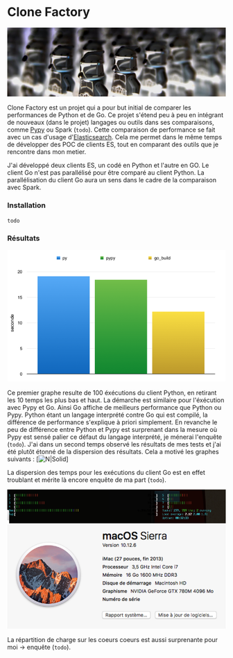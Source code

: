 # Clone Factory

![N|Solid](https://raw.githubusercontent.com/haagor/client_ES/master/docs/clones_lego.jpg)

Clone Factory est un projet qui a pour but initial de comparer les performances de Python et de Go. Ce projet s'étend peu à peu en intégrant de nouveaux (dans le projet) langages ou outils dans ses comparaisons, comme [Pypy](https://pypy.org/) ou Spark (`todo`).
Cette comparaison de performance se fait avec un cas d'usage d'[Elasticsearch](https://www.elastic.co/fr/). Cela me permet dans le même temps de développer des POC de clients ES, tout en comparant des outils que je rencontre dans mon metier.

J'ai développé deux clients ES, un codé en Python et l'autre en GO. Le client Go n'est pas parallélisé pour être comparé au client Python. La parallélisation du client Go aura un sens dans le cadre de la comparaison avec Spark. 

### Installation

`todo`

### Résultats

![N|Solid](https://raw.githubusercontent.com/haagor/client_ES/master/docs/graphe_compare.png)

Ce premier graphe resulte de 100 éxécutions du client Python, en retirant les 10 temps les plus bas et haut. La démarche est similaire pour l'éxécution avec Pypy et Go.
Ainsi Go affiche de meilleurs performance que Python ou Pypy. Python étant un langage interprété contre Go qui est compilé, la différence de performance s'explique à priori simplement. En revanche le peu de différence entre Python et Pypy est surprenant dans la mesure où Pypy est sensé palier ce défaut du langage interprété, je ménerai l'enquête (`todo`).
J'ai dans un second temps observé les résultats de mes tests et j'ai été plutôt étonné de la dispersion des résultats. Cela a motivé les graphes suivants :
[![N|Solid](https://raw.githubusercontent.com/haagor/client_ES/master/docs/graphe_iter.png)]

La dispersion des temps pour les exécutions du client Go est en effet troublant et mérite là encore enquête de ma part (`todo`).

![N|Solid](https://raw.githubusercontent.com/haagor/client_ES/master/docs/htop_py.png)
![N|Solid](https://raw.githubusercontent.com/haagor/client_ES/master/docs/mac.png)

La répartition de charge sur les coeurs coeurs est aussi surprenante pour moi -> enquête (`todo`).